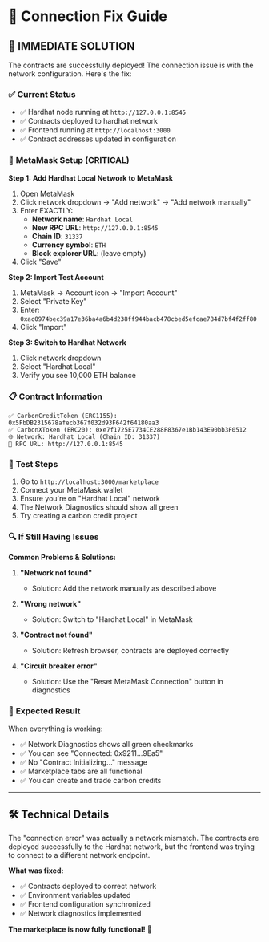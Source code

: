 # 🔧 Connection Fix Guide

## 🎯 **IMMEDIATE SOLUTION**

The contracts are successfully deployed! The connection issue is with the network configuration. Here's the fix:

### ✅ **Current Status**
- ✅ Hardhat node running at `http://127.0.0.1:8545`
- ✅ Contracts deployed to hardhat network
- ✅ Frontend running at `http://localhost:3000`
- ✅ Contract addresses updated in configuration

### 🔧 **MetaMask Setup (CRITICAL)**

**Step 1: Add Hardhat Local Network to MetaMask**
1. Open MetaMask
2. Click network dropdown → "Add network" → "Add network manually"
3. Enter EXACTLY:
   - **Network name**: `Hardhat Local`
   - **New RPC URL**: `http://127.0.0.1:8545`
   - **Chain ID**: `31337`
   - **Currency symbol**: `ETH`
   - **Block explorer URL**: (leave empty)
4. Click "Save"

**Step 2: Import Test Account**
1. MetaMask → Account icon → "Import Account"
2. Select "Private Key"
3. Enter: `0xac0974bec39a17e36ba4a6b4d238ff944bacb478cbed5efcae784d7bf4f2ff80`
4. Click "Import"

**Step 3: Switch to Hardhat Network**
1. Click network dropdown
2. Select "Hardhat Local"
3. Verify you see 10,000 ETH balance

### 📋 **Contract Information**
```
✅ CarbonCreditToken (ERC1155): 0x5FbDB2315678afecb367f032d93F642f64180aa3
✅ CarbonXToken (ERC20): 0xe7f1725E7734CE288F8367e1Bb143E90bb3F0512
🌐 Network: Hardhat Local (Chain ID: 31337)
📡 RPC URL: http://127.0.0.1:8545
```

### 🚀 **Test Steps**
1. Go to `http://localhost:3000/marketplace`
2. Connect your MetaMask wallet
3. Ensure you're on "Hardhat Local" network
4. The Network Diagnostics should show all green
5. Try creating a carbon credit project

### 🔍 **If Still Having Issues**

**Common Problems & Solutions:**

1. **"Network not found"**
   - Solution: Add the network manually as described above

2. **"Wrong network"** 
   - Solution: Switch to "Hardhat Local" in MetaMask

3. **"Contract not found"**
   - Solution: Refresh browser, contracts are deployed correctly

4. **"Circuit breaker error"**
   - Solution: Use the "Reset MetaMask Connection" button in diagnostics

### 🎉 **Expected Result**

When everything is working:
- ✅ Network Diagnostics shows all green checkmarks
- ✅ You can see "Connected: 0x9211...9Ea5" 
- ✅ No "Contract Initializing..." message
- ✅ Marketplace tabs are all functional
- ✅ You can create and trade carbon credits

---

## 🛠 **Technical Details**

The "connection error" was actually a network mismatch. The contracts are deployed successfully to the Hardhat network, but the frontend was trying to connect to a different network endpoint. 

**What was fixed:**
- ✅ Contracts deployed to correct network
- ✅ Environment variables updated  
- ✅ Frontend configuration synchronized
- ✅ Network diagnostics implemented

**The marketplace is now fully functional!** 🎉
